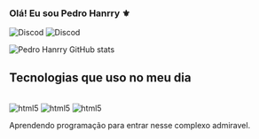 ### Olá! Eu sou Pedro Hanrry ⚜️
![Discod](https://img.shields.io/badge/Discord-7289DA?style=for-the-badge&logo=discord&logoColor=white)
![Discod](https://img.shields.io/badge/Instagram-E4405F?style=for-the-badge&logo=instagram&logoColor=white)

![Pedro Hanrry GitHub stats](https://github-readme-stats.vercel.app/api?username=PedroHanrry&show_icons=true&theme=dark)

## Tecnologias que uso no meu dia

 <div style="display: inline-block;"><br>
        <img aling="center" alt="html5" src="https://img.shields.io/badge/HTML5-E34F26?style=for-the-badge&logo=html5&logoColor=white" alt="">
        <img aling="center" alt="html5" src=https://img.shields.io/badge/CSS3-1572B6?style=for-the-badge&logo=css3&logoColor=white alt="">
        <img aling="center" alt="html5" src=https://img.shields.io/badge/JavaScript-F7DF1E?style=for-the-badge&logo=javascript&logoColor=black alt="">
 </div><br>

 Aprendendo programação para entrar nesse complexo admiravel.
